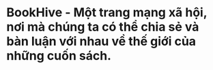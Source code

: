 # BookHive - Một trang mạng xã hội, nơi mà chúng ta có thể chia sẻ và bàn luận với nhau về thế giới của những cuốn sách.
